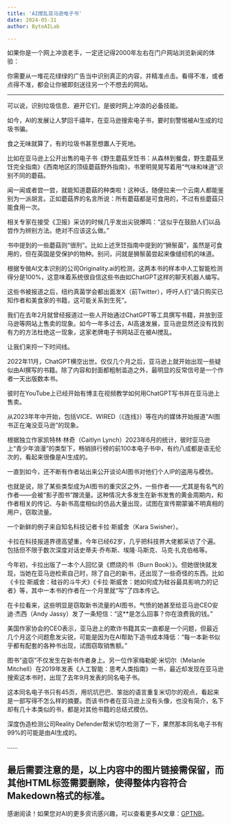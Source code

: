 ```yaml
---
title: 'AI搅乱亚马逊电子书'
date: 2024-05-31
author: ByteAILab

---
```


如果你是一个网上冲浪老手，一定还记得2000年左右在门户网站浏览新闻的体验：

你需要从一堆花花绿绿的广告当中识别真正的内容，并精准点击。看得不准，或者点得不准，都会让你被即刻送往另一个不想去的网站。

---
可以说，识别垃圾信息、避开它们，是彼时网上冲浪的必备技能。

如今，AI的发展让人梦回千禧年，在亚马逊搜索电子书，要时刻警惕被AI生成的垃圾书骗。

食之无味就算了，有的垃圾书甚至想置人于死地。

比如在亚马逊上公开出售的电子书《野生蘑菇烹饪书：从森林到餐盘，野生蘑菇烹饪完全指南》《西南地区的顶级蘑菇野外指南》，书里明晃晃写着用“气味和味道”识别不同的蘑菇。

闻一闻或者尝一尝，就能知道蘑菇的种类啦！这种话，随便拉来一个云南人都能鉴别为一派胡言。正如蘑菇界的名言所说：所有蘑菇都是可食用的，不过有些蘑菇只能食用一次。

相关专家在接受《卫报》采访的时候几乎发出尖锐爆鸣：“这似乎在鼓励人们以品尝作为辨别方法。绝对不应该这么做。”

书中提到的一些蘑菇则“很刑”。比如上述烹饪指南中提到的“狮鬃菌”，虽然是可食用的，但在英国是受保护的物种。别问，问就是狮鬃菌尝起来像缝纫机的味道。

根据专做AI文本识别的公司Originality.ai的检测，这两本书的样本中人工智能检测得分是100%，这意味着系统很自信这些书由如ChatGPT这样的聊天机器人编写。

这些书被报道之后，纽约真菌学会都出面发X（前Twitter），呼吁人们“请只购买已知作者和美食家的书籍，这可能关系到生死”。

我们在去年2月就曾经报道过一些人开始通过ChatGPT等工具撰写书籍，并放到亚马逊等网站上售卖的现象。如今一年多过去，AI高速发展，亚马逊显然还没有找到有力的方法杜绝这一现象，这家老牌电子书网站正在被AI搅乱。

让我们来捋一下时间线。

2022年11月，ChatGPT横空出世。仅仅几个月之后，亚马逊上就开始出现一些疑似由AI撰写的书籍。除了内容和封面都粗制滥造之外，最明显的反常信号是一个作者一天出版数本书。

彼时在YouTube上已经开始有博主在视频教学如何用ChatGPT写书并在亚马逊上售卖。

从2023年年中开始，包括VICE、WIRED（《连线》）等在内的媒体开始报道“AI图书正在淹没亚马逊”的现象。

根据独立作家凯特林·林奇（Caitlyn Lynch）2023年6月的统计，彼时亚马逊上“青少年浪漫”的类型下，畅销排行榜的前100本电子书中，有约八成都是语无伦次的，看起来很像是AI生成的。

一直到如今，还不断有作者站出来公开谈论AI图书对他们个人IP的盗用与模仿。

也就是说，除了某些类型成为AI图书的重灾区之外，一些作者——尤其是有名气的作者——会被“影子图书”蹭流量。这种情况大多发生在新书发售的黄金周期内，和作者相关的传记、与新书高度相似的仿品大量出现，试图在宣传期蒙骗不明真相的用户，窃取流量。

一个新鲜的例子来自知名科技记者卡拉·斯威舍（Kara Swisher）。

卡拉在科技报道界德高望重，今年已经62岁，几乎把科技界大佬都采访了个遍。包括但不限于数次深度对话史蒂夫·乔布斯、埃隆·马斯克、马克·扎克伯格等。

今年初，卡拉出版了一本个人回忆录《燃烧的书（Burn Book）》。但她很快就发现，当她在亚马逊检索自己时，除了自己的新书，还出现了一些奇怪的东西。比如《卡拉·斯威舍：硅谷的斗牛犬》《卡拉·斯威舍：她如何成为硅谷最具影响力的记者》等，其中一本书的作者在一个月里就“写”了四本传记。

在卡拉看来，这些明显是窃取新书流量的AI图书，气愤的她甚至给亚马逊CEO安迪·杰西（Andy Jassy）发了一条短信：“这**是怎么回事？你在浪费我的钱。”

美国作家协会的CEO表示，亚马逊上的欺诈书籍其实一直都是一个问题，但最近几个月这个问题愈发尖锐，可能是因为在AI帮助下造书成本降低：“每一本新书似乎都有配套的各种书出现，试图窃取销售额。”

图书“盗窃”不仅发生在新书作者身上。另一位作家梅勒妮·米切尔（Melanle Mitchell）在2019年发表《人工智能：思考人类指南》一书，最近却发现在亚马逊搜索这本书时，出现了去年9月发表的同名电子书。

这本同名电子书只有45页，用坑坑巴巴、笨拙的语言重复米切尔的观点，看起来是一部写得不怎么样的摘要。而该书作者在亚马逊上没有头像，也没有简介，名下却有几十本类似的书，都是对其他书籍的总结式模仿。

深度伪造检测公司Reality Defender帮米切尔检测了一下，果然那本同名电子书有99%的可能是由AI生成的。

......

最后需要注意的是，以上内容中的图片链接需保留，而其他HTML标签需要删除，使得整体内容符合Makedown格式的标准。
---
感谢阅读！如果您对AI的更多资讯感兴趣，可以查看更多AI文章：[GPTNB](https://gptnb.com)。